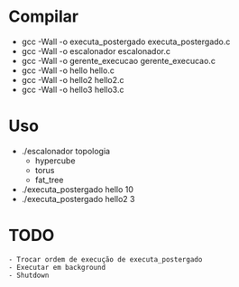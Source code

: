 # Compilar

- gcc -Wall -o executa_postergado executa_postergado.c
- gcc -Wall -o escalonador escalonador.c
- gcc -Wall -o gerente_execucao gerente_execucao.c
- gcc -Wall -o hello hello.c
- gcc -Wall -o hello2 hello2.c
- gcc -Wall -o hello3 hello3.c

# Uso

- ./escalonador topologia
  - hypercube
  - torus
  - fat_tree
- ./executa_postergado hello 10
- ./executa_postergado hello2 3



# TODO
    - Trocar ordem de execução de executa_postergado
    - Executar em background
    - Shutdown